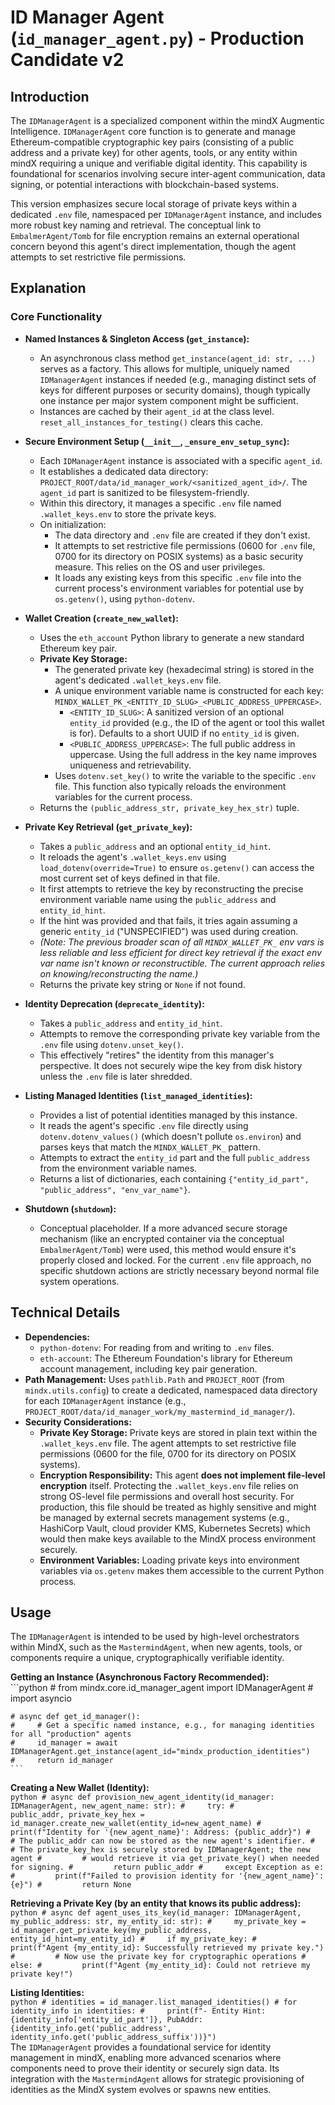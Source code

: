 # ID Manager Agent (`id_manager_agent.py`) - Production Candidate v2

## Introduction

The `IDManagerAgent` is a specialized component within the mindX Augmentic Intelligence. `IDManagerAgent` core function is to generate and manage Ethereum-compatible cryptographic key pairs (consisting of a public address and a private key) for other agents, tools, or any entity within mindX requiring a unique and verifiable digital identity. This capability is foundational for scenarios involving secure inter-agent communication, data signing, or potential interactions with blockchain-based systems.

This version emphasizes secure local storage of private keys within a dedicated `.env` file, namespaced per `IDManagerAgent` instance, and includes more robust key naming and retrieval. The conceptual link to `EmbalmerAgent/Tomb` for file encryption remains an external operational concern beyond this agent's direct implementation, though the agent attempts to set restrictive file permissions.

## Explanation

### Core Functionality

-   **Named Instances & Singleton Access (`get_instance`):**
    -   An asynchronous class method `get_instance(agent_id: str, ...)` serves as a factory. This allows for multiple, uniquely named `IDManagerAgent` instances if needed (e.g., managing distinct sets of keys for different purposes or security domains), though typically one instance per major system component might be sufficient.
    -   Instances are cached by their `agent_id` at the class level. `reset_all_instances_for_testing()` clears this cache.

-   **Secure Environment Setup (`__init__`, `_ensure_env_setup_sync`):**
    *   Each `IDManagerAgent` instance is associated with a specific `agent_id`.
    *   It establishes a dedicated data directory: `PROJECT_ROOT/data/id_manager_work/<sanitized_agent_id>/`. The `agent_id` part is sanitized to be filesystem-friendly.
    *   Within this directory, it manages a specific `.env` file named `.wallet_keys.env` to store the private keys.
    *   On initialization:
        *   The data directory and `.env` file are created if they don't exist.
        *   It attempts to set restrictive file permissions (0600 for `.env` file, 0700 for its directory on POSIX systems) as a basic security measure. This relies on the OS and user privileges.
        *   It loads any existing keys from this specific `.env` file into the current process's environment variables for potential use by `os.getenv()`, using `python-dotenv`.

-   **Wallet Creation (`create_new_wallet`):**
    *   Uses the `eth_account` Python library to generate a new standard Ethereum key pair.
    *   **Private Key Storage:**
        *   The generated private key (hexadecimal string) is stored in the agent's dedicated `.wallet_keys.env` file.
        *   A unique environment variable name is constructed for each key: `MINDX_WALLET_PK_<ENTITY_ID_SLUG>_<PUBLIC_ADDRESS_UPPERCASE>`.
            -   `<ENTITY_ID_SLUG>`: A sanitized version of an optional `entity_id` provided (e.g., the ID of the agent or tool this wallet is for). Defaults to a short UUID if no `entity_id` is given.
            -   `<PUBLIC_ADDRESS_UPPERCASE>`: The full public address in uppercase. Using the full address in the key name improves uniqueness and retrievability.
        *   Uses `dotenv.set_key()` to write the variable to the specific `.env` file. This function also typically reloads the environment variables for the current process.
    *   Returns the `(public_address_str, private_key_hex_str)` tuple.

-   **Private Key Retrieval (`get_private_key`):**
    *   Takes a `public_address` and an optional `entity_id_hint`.
    *   It reloads the agent's `.wallet_keys.env` using `load_dotenv(override=True)` to ensure `os.getenv()` can access the most current set of keys defined in that file.
    *   It first attempts to retrieve the key by reconstructing the precise environment variable name using the `public_address` and `entity_id_hint`.
    *   If the hint was provided and that fails, it tries again assuming a generic `entity_id` ("UNSPECIFIED") was used during creation.
    *   *(Note: The previous broader scan of all `MINDX_WALLET_PK_` env vars is less reliable and less efficient for direct key retrieval if the exact env var name isn't known or reconstructible. The current approach relies on knowing/reconstructing the name.)*
    *   Returns the private key string or `None` if not found.

-   **Identity Deprecation (`deprecate_identity`):**
    *   Takes a `public_address` and `entity_id_hint`.
    *   Attempts to remove the corresponding private key variable from the `.env` file using `dotenv.unset_key()`.
    *   This effectively "retires" the identity from this manager's perspective. It does not securely wipe the key from disk history unless the `.env` file is later shredded.

-   **Listing Managed Identities (`list_managed_identities`):**
    *   Provides a list of potential identities managed by this instance.
    *   It reads the agent's specific `.env` file directly using `dotenv.dotenv_values()` (which doesn't pollute `os.environ`) and parses keys that match the `MINDX_WALLET_PK_` pattern.
    *   Attempts to extract the `entity_id` part and the full `public_address` from the environment variable names.
    *   Returns a list of dictionaries, each containing `{"entity_id_part", "public_address", "env_var_name"}`.

-   **Shutdown (`shutdown`):**
    *   Conceptual placeholder. If a more advanced secure storage mechanism (like an encrypted container via the conceptual `EmbalmerAgent/Tomb`) were used, this method would ensure it's properly closed and locked. For the current `.env` file approach, no specific shutdown actions are strictly necessary beyond normal file system operations.

## Technical Details

-   **Dependencies:**
    -   `python-dotenv`: For reading from and writing to `.env` files.
    -   `eth-account`: The Ethereum Foundation's library for Ethereum account management, including key pair generation.
-   **Path Management:** Uses `pathlib.Path` and `PROJECT_ROOT` (from `mindx.utils.config`) to create a dedicated, namespaced data directory for each `IDManagerAgent` instance (e.g., `PROJECT_ROOT/data/id_manager_work/my_mastermind_id_manager/`).
-   **Security Considerations:**
    -   **Private Key Storage:** Private keys are stored in plain text within the `.wallet_keys.env` file. The agent attempts to set restrictive file permissions (0600 for the file, 0700 for its directory on POSIX systems).
    -   **Encryption Responsibility:** This agent **does not implement file-level encryption** itself. Protecting the `.wallet_keys.env` file relies on strong OS-level file permissions and overall host security. For production, this file should be treated as highly sensitive and might be managed by external secrets management systems (e.g., HashiCorp Vault, cloud provider KMS, Kubernetes Secrets) which would then make keys available to the MindX process environment securely.
    -   **Environment Variables:** Loading private keys into environment variables via `os.getenv` makes them accessible to the current Python process.

## Usage

The `IDManagerAgent` is intended to be used by high-level orchestrators within MindX, such as the `MastermindAgent`, when new agents, tools, or components require a unique, cryptographically verifiable identity.

  **Getting an Instance (Asynchronous Factory Recommended):**<br />
    ```python
    # from mindx.core.id_manager_agent import IDManagerAgent
    # import asyncio

    # async def get_id_manager():
    #     # Get a specific named instance, e.g., for managing identities for all "production" agents
    #     id_manager = await IDManagerAgent.get_instance(agent_id="mindx_production_identities")
    #     return id_manager
    ```

  **Creating a New Wallet (Identity):**<br />
    ```python
    # async def provision_new_agent_identity(id_manager: IDManagerAgent, new_agent_name: str):
    #     try:
    #         public_addr, private_key_hex = id_manager.create_new_wallet(entity_id=new_agent_name)
    #         print(f"Identity for '{new_agent_name}': Address: {public_addr}")
    #         # The public_addr can now be stored as the new agent's identifier.
    #         # The private_key_hex is securely stored by IDManagerAgent; the new agent
    #         # would retrieve it via get_private_key() when needed for signing.
    #         return public_addr
    #     except Exception as e:
    #         print(f"Failed to provision identity for '{new_agent_name}': {e}")
    #         return None
    ```

  **Retrieving a Private Key (by an entity that knows its public address):**<br />
    ```python
    # async def agent_uses_its_key(id_manager: IDManagerAgent, my_public_address: str, my_entity_id: str):
    #     my_private_key = id_manager.get_private_key(my_public_address, entity_id_hint=my_entity_id)
    #     if my_private_key:
    #         print(f"Agent {my_entity_id}: Successfully retrieved my private key.")
    #         # Now use the private key for cryptographic operations
    #     else:
    #         print(f"Agent {my_entity_id}: Could not retrieve my private key!")
    ```

  **Listing Identities:**<br />
    ```python
    # identities = id_manager.list_managed_identities()
    # for identity_info in identities:
    #     print(f"- Entity Hint: {identity_info['entity_id_part']}, PubAddr: {identity_info.get('public_address', identity_info.get('public_address_suffix'))}")
    ```
<br />
The `IDManagerAgent` provides a foundational service for identity management in mindX, enabling more advanced scenarios where components need to prove their identity or securely sign data. Its integration with the `MastermindAgent` allows for strategic provisioning of identities as the MindX system evolves or spawns new entities.
